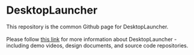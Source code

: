 # DesktopLauncher

This repository is the common Github page for DesktopLauncher.
<br/><br/>
Please follow [this link](https://zeyadtamimi.github.io/DesktopLauncher/) for more information about DesktopLauncher - including demo videos, design documents, and source code repositories.

